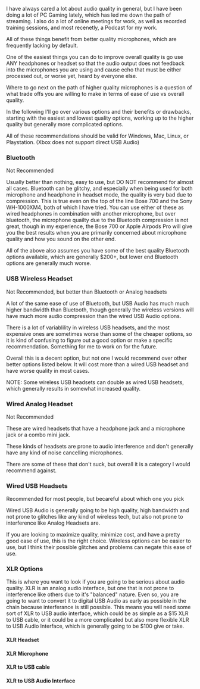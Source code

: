 
I have always cared a lot about audio quality in general, but I have been doing a lot of PC Gaming lately, which has led me down the path of streaming. I also do a lot of online meetings for work, as well as recorded training sessions, and most recenetly, a Podcast for my work.

All of these things benefit from better quality microphones, which are frequently lacking by default.

One of the easiest things you can do to improve overall quality is go use ANY headphones or headset so that the audio output does not feedback into the microphones you are using and cause echo that must be either processed out, or worse yet, heard by everyone else.

Where to go next on the path of higher quality microphones is a question of what trade offs you are willing to make in terms of ease of use vs overall quality.

In the following I'll go over various options and their benefits or drawbacks, starting with the easiest and lowest quality options, working up to the higher quality but generally more complicated options.

All of these recommendations should be valid for Windows, Mac, Linux, or Playstation. (Xbox does not support direct USB Audio)


### Bluetooth

Not Recommended

Usually better than nothing, easy to use, but DO NOT recommend for almost all cases. Bluetooth can be glitchy, and especially when being used for both microphone and headphone in headset mode, the quality is very bad due to compression. This is true even on the top of the line Bose 700 and the Sony WH-1000XM4, both of which I have tried. You can use either of these as wired headphones in combination with another microphone, but over bluetooth, the microphone quailty due to the Bluetooth compression is not great, though in my experience, the Bose 700 or Apple Airpods Pro will give you the best results when you are primarily concerned about microphone quality and how you sound on the other end.

All of the above also assumes you have some of the best quality Bluetooth options available, which are generally $200+, but lower end Bluetooth options are generally much worse.


### USB Wireless Headset

Not Recommended, but better than Bluetooth or Analog headsets

A lot of the same ease of use of Bluetooth, but USB Audio has much much higher bandwidth than Bluetooth, though generally the wireless versions will have much more audio compression than the wired USB Audio options.

There is a lot of variablility in wireless USB headsets, and the most expensive ones are sometimes worse than some of the cheaper options, so it is kind of confusing to figure out a good option or make a specific recommendation. Something for me to work on for the future.

Overall this is a decent option, but not one I would recommend over other better options listed below. It will cost more than a wired USB headset and have worse quality in most cases.

NOTE: Some wireless USB headsets can double as wired USB headsets, which generally results in somewhat increased quality.


### Wired Analog Headset

Not Recommended

These are wired headsets that have a headphone jack and a microphone jack or a combo mini jack.

These kinds of headsets are prone to audio interference and don't generally have any kind of noise cancelling microphones.

There are some of these that don't suck, but overall it is a category I would recommend against. 


### Wired USB Headsets

Recommended for most people, but becareful about which one you pick

Wired USB Audio is generally going to be high quality, high bandwidth and not prone to glitches like any kind of wireless tech, but also not prone to interference like Analog Headsets are.

If you are looking to maximize quality, minimize cost, and have a pretty good ease of use, this is the right choice. Wireless options can be easier to use, but I think their possible glitches and problems can negate this ease of use. 


### XLR Options

This is where you want to look if you are going to be serious about audio quality. XLR is an analog audio interface, but one that is not prone to interference like others due to it's "balanced" nature. Even so, you are going to want to convert it to digital USB Audio as early as possible in the chain because interferance is still possible. This means you will need some sort of XLR to USB audio interface, which could be as simple as a $15 XLR to USB cable, or it could be a more complicated but also more flexible XLR to USB Audio Interface, which is generally going to be $100 give or take.

#### XLR Headset
#### XLR Microphone
#### XLR to USB cable
#### XLR to USB Audio Interface

